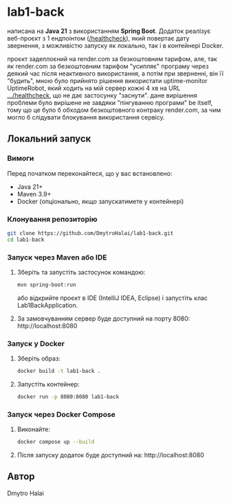 # lab1-back
написана на **Java 21** з використанням **Spring Boot**. Додаток реалізує веб-проєкт з 1 ендпоінтом ([/healthcheck](https://date-returner.onrender.com/healthcheck)), який повертає дату звернення, з можливістю запуску як локально, так і в контейнері Docker.

проєкт задеплоєний на render.com за безкоштовним тарифом, але, так як render.com за безкоштовним тарифом "усипляє" програму через деякий час після неактивного використання, а потім при зверненні, він її "будить", мною було прийнято рішення використати uptime-monitor UptimeRobot, який ходить на мій сервер кожні 4 хв на URL [.../healthcheck](https://date-returner.onrender.com/healthcheck), що не дає застосунку "заснути". дане вирішення проблеми було вирішене не завдяки "пінгуванню програми" be itself, тому що це було б обходом безкоштовного контраку render.com, за чим могло б слідувати блокування використання сервісу. 

## Локальний запуск

### Вимоги
Перед початком переконайтеся, що у вас встановлено:
- Java 21+
- Maven 3.9+
- Docker (опціонально, якщо запускатимете у контейнері)

### Клонування репозиторію
```bash
git clone https://github.com/DmytroHalai/lab1-back.git
cd lab1-back
```

### Запуск через Maven або IDE
1. Зберіть та запустіть застосунок командою:
   ```bash
   mvn spring-boot:run
   ```
   або відкрийте проєкт в IDE (IntelliJ IDEA, Eclipse) і запустіть клас Lab1BackApplication.

2. За замовчуванням сервер буде доступний на порту 8080:
   http://localhost:8080

### Запуск у Docker
1. Зберіть образ:
   ```bash
   docker build -t lab1-back .
   ```
2. Запустіть контейнер:
   ```bash
   docker run -p 8080:8080 lab1-back
   ```

### Запуск через Docker Compose
1. Виконайте:
   ```bash
   docker compose up --build
   ```
2. Після запуску додаток буде доступний на:
   http://localhost:8080

## Автор
Dmytro Halai

